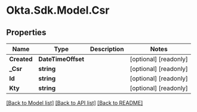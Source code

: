 # Okta.Sdk.Model.Csr

## Properties

Name | Type | Description | Notes
------------ | ------------- | ------------- | -------------
**Created** | **DateTimeOffset** |  | [optional] [readonly] 
**_Csr** | **string** |  | [optional] [readonly] 
**Id** | **string** |  | [optional] [readonly] 
**Kty** | **string** |  | [optional] [readonly] 

[[Back to Model list]](../README.md#documentation-for-models) [[Back to API list]](../README.md#documentation-for-api-endpoints) [[Back to README]](../README.md)

